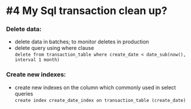 # #4 My Sql transaction clean up?

### Delete data:
- delete data in batches; to monitor deletes in production
- delete query using where clause\
`delete from transaction_table where create_date < date_sub(now(), interval 1 month)`

### Create new indexes:
- create new indexes on the column which commonly used in select queries\
`create index create_date_index on transaction_table (create_date)`